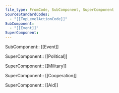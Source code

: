 ```yaml
---
file_type: FromCode, SubComponent, SuperComponent
SourceStandardCodes:
  - "[[TopLevelActionCode]]"
SubComponent:
  - "[[Event]]"
SuperComponent: 
---
```

SubComponent:: [[Event]]

SuperComponent:: [[Political]]

SuperComponent:: [[Military]]

SuperComponent:: [[Cooperation]]

SuperComponent:: [[Aid]]

